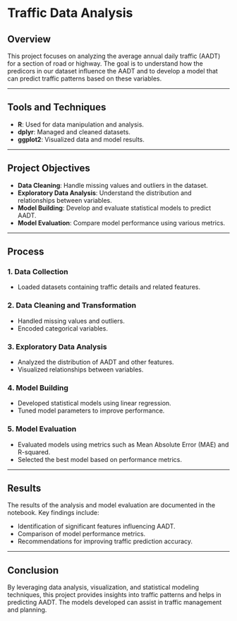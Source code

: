 # Traffic Data Analysis

## Overview
This project focuses on analyzing the average annual daily traffic (AADT) for a section of road or highway. The goal is to understand how the predicors in our dataset influence the AADT and to develop a model that can predict traffic patterns based on these variables.

---

## Tools and Techniques
- **R**: Used for data manipulation and analysis.
- **dplyr**: Managed and cleaned datasets.
- **ggplot2**: Visualized data and model results.

---

## Project Objectives
- **Data Cleaning**: Handle missing values and outliers in the dataset.
- **Exploratory Data Analysis**: Understand the distribution and relationships between variables.
- **Model Building**: Develop and evaluate statistical models to predict AADT.
- **Model Evaluation**: Compare model performance using various metrics.

---

## Process

### 1. **Data Collection**
   - Loaded datasets containing traffic details and related features.

### 2. **Data Cleaning and Transformation**
   - Handled missing values and outliers.
   - Encoded categorical variables.

### 3. **Exploratory Data Analysis**
   - Analyzed the distribution of AADT and other features.
   - Visualized relationships between variables.

### 4. **Model Building**
   - Developed statistical models using linear regression.
   - Tuned model parameters to improve performance.

### 5. **Model Evaluation**
   - Evaluated models using metrics such as Mean Absolute Error (MAE) and R-squared.
   - Selected the best model based on performance metrics.

---

## Results
The results of the analysis and model evaluation are documented in the notebook. Key findings include:
- Identification of significant features influencing AADT.
- Comparison of model performance metrics.
- Recommendations for improving traffic prediction accuracy.

---

## Conclusion
By leveraging data analysis, visualization, and statistical modeling techniques, this project provides insights into traffic patterns and helps in predicting AADT. The models developed can assist in traffic management and planning.
